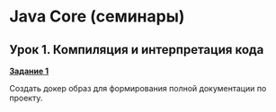 # Java Core (семинары)

## Урок 1. Компиляция и интерпретация кода

**[Задание 1](https://github.com/ivvi04/JavaCore/blob/master/src/main/resources/docker-compose-lesson1.yaml)**

Создать докер образ для формирования полной документации по проекту.
